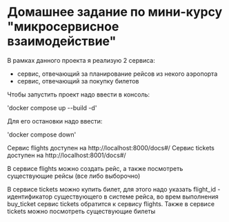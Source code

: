 # Домашнее задание по мини-курсу "микросервисное взаимодействие"

В рамках данного проекта я реализую 2 сервиса:
 - сервис, отвечающий за планирование рейсов из некого аэропорта
 - сервис, отвечающий за покупку билетов

Чтобы запустить проект надо ввести в консоль:

'docker compose up --build -d'

Для его остановки надо ввести:

'docker compose down'

Сервис flights доступен на http://localhost:8000/docs#/
Сервис tickets доступен на http://localhost:8001/docs#/

В сервисе flights можно создать рейс, а также посмотреть существующие рейсы (все либо выборочно)

В сервисе tickets можно купить билет, для этого надо указать flight_id - идентификатор существующего в системе рейса,
во врем выполнения buy_ticket сервис tickets обратится к сервису flights. Также в сервисе tickets можно посмотреть
существующие билеты
